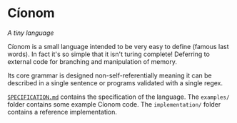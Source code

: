 # Cíonom
*A tiny language*

Cíonom is a small language intended to be very easy to define (famous last words). In fact it's so simple that it isn't turing complete! Deferring to external code for branching and manipulation of memory.

Its core grammar is designed non-self-referentially meaning it can be described in a single sentence or programs validated with a single regex.

[`SPECIFICATION.md`](SPECIFICATION.md) contains the specification of the language.
The `examples/` folder contains some example Cíonom code.
The `implementation/` folder contains a reference implementation.
